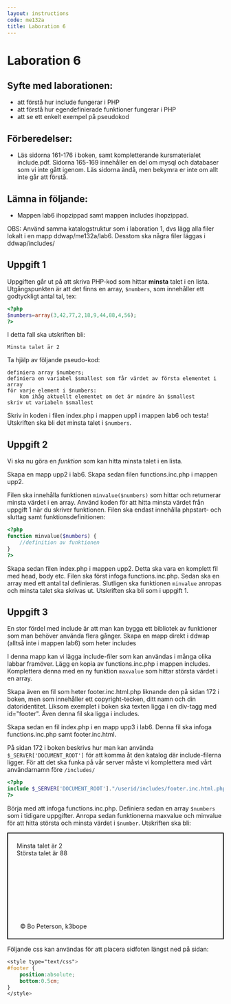 ```yaml
---
layout: instructions
code: me132a
title: Laboration 6
---
```


# Laboration 6

## Syfte med laborationen:

- att förstå hur include fungerar i PHP
- att förstå hur egendefinierade funktioner fungerar i PHP
- att se ett enkelt exempel på pseudokod

## Förberedelser:

- Läs sidorna 161-176 i boken, samt kompletterande kursmaterialet include.pdf. Sidorna 165-169 innehåller en del om mysql och databaser som vi inte gått igenom. Läs sidorna ändå, men bekymra er inte om allt inte går att förstå. 

## Lämna in följande:

- Mappen lab6 ihopzippad samt mappen includes ihopzippad.

OBS: Använd samma katalogstruktur som i laboration 1, dvs lägg alla filer lokalt i en mapp ddwap/me132a/lab6. Desstom ska några filer läggas i ddwap/includes/

## Uppgift 1

Uppgiften går ut på att skriva PHP-kod som hittar **minsta** talet i en lista. Utgångspunkten är att det finns en array, `$numbers`, som innehåller ett godtyckligt antal tal, tex: 

```php
<?php
$numbers=array(3,42,77,2,18,9,44,88,4,56);
?>
```

I detta fall ska utskriften bli:

```
Minsta talet är 2
```

Ta hjälp av följande pseudo-kod:

```
definiera array $numbers;
definiera en variabel $smallest som får värdet av första elementet i array
för varje element i $numbers:
    kom ihåg aktuellt elementet om det är mindre än $smallest 
skriv ut variabeln $smallest
```

Skriv in koden i filen index.php i mappen upp1 i mappen lab6 och testa! Utskriften ska bli det minsta talet i `$numbers`. 

## Uppgift 2

Vi ska nu göra en *funktion* som kan hitta minsta talet i en lista. 

Skapa en mapp upp2 i lab6. Skapa sedan filen functions.inc.php i mappen upp2. 

Filen ska innehålla funktionen `minvalue($numbers)` som hittar och returnerar minsta värdet i en array. Använd koden för att hitta minsta värdet från uppgift 1 när du skriver funktionen. Filen ska endast innehålla phpstart- och sluttag samt funktionsdefinitionen:

```php
<?php
function minvalue($numbers) {
    //definition av funktionen
}
?>
```

Skapa sedan filen index.php i mappen upp2. Detta ska vara en komplett fil med head, body etc. Filen ska först infoga functions.inc.php. Sedan ska en array med ett antal tal definieras. Slutligen ska funktionen `minvalue` anropas och minsta talet ska skrivas ut. Utskriften ska bli som i uppgift 1.  

## Uppgift 3

En stor fördel med include är att man kan bygga ett bibliotek av funktioner som man behöver använda flera gånger. Skapa en mapp direkt i ddwap (alltså inte i mappen lab6) som heter includes

I denna mapp kan vi lägga include-filer som kan användas i många olika labbar framöver. Lägg en kopia av functions.inc.php i mappen includes. Komplettera denna med en ny funktion `maxvalue` som hittar största värdet i en array. 

Skapa även en fil som heter footer.inc.html.php liknande den på sidan 172 i boken, men som innehåller ett copyright-tecken, ditt namn och din datoridentitet. Liksom exemplet i boken ska texten ligga i en div-tagg med id="footer". Även denna fil ska ligga i includes. 

Skapa sedan en fil index.php i en mapp upp3 i lab6. Denna fil ska infoga functions.inc.php samt footer.inc.html. 

På sidan 172 i boken beskrivs hur man kan använda `$_SERVER['DOCUMENT_ROOT']` för att komma åt den katalog där include-filerna ligger. För att det ska funka på vår server måste vi komplettera med vårt användarnamn före `/includes/`

```php
<?php
include $_SERVER['DOCUMENT_ROOT']."/userid/includes/footer.inc.html.php";
?>
```

Börja med att infoga functions.inc.php. Definiera sedan en array `$numbers` som i tidigare uppgifter. Anropa sedan funktionerna maxvalue och minvalue för att hitta största och minsta värdet i `$number`. Utskriften ska bli:

<div style="border:2px solid black; padding:20px">
Minsta talet är 2<br>
Största talet är 88<br>
<br>&nbsp;
<br>&nbsp;
<br>&nbsp;
<br>&nbsp;
<br>&nbsp;
<br>&nbsp;
<br>&nbsp;
<br>&nbsp;
<br>&nbsp;
&copy; Bo Peterson, k3bope
</div>

Följande css kan användas för att placera sidfoten längst ned på sidan:

```css
<style type="text/css">
#footer {
	position:absolute;
	bottom:0.5cm;
}
</style>
```
